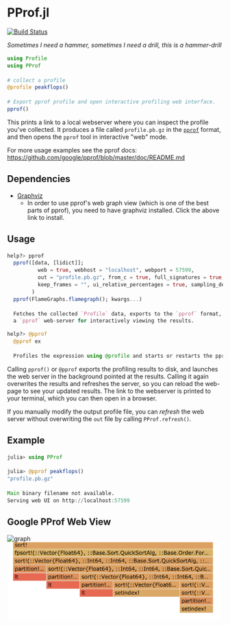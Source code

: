 # PProf.jl

[![Build Status](https://travis-ci.com/vchuravy/PProf.jl.svg?branch=master)](https://travis-ci.com/vchuravy/PProf.jl)


*Sometimes I need a hammer, sometimes I need a drill, this is a hammer-drill*

```julia
using Profile
using PProf

# collect a profile
@profile peakflops()

# Export pprof profile and open interactive profiling web interface.
pprof()
```

This prints a link to a local webserver where you can inspect the profile you've collected. It produces a file called `profile.pb.gz` in the [`pprof`](https://github.com/google/pprof) format, and then opens the `pprof` tool in interactive "web" mode.

For more usage examples see the pprof docs: https://github.com/google/pprof/blob/master/doc/README.md

## Dependencies
- [Graphviz](https://www.graphviz.org/)
    - In order to use pprof's web graph view (which is one of the best parts of pprof), you need to have graphviz installed. Click the above link to install.

## Usage
```julia
help?> pprof
  pprof([data, [lidict]];
          web = true, webhost = "localhost", webport = 57599,
          out = "profile.pb.gz", from_c = true, full_signatures = true, drop_frames = "",
          keep_frames = "", ui_relative_percentages = true, sampling_delay = nothing,
        )
  pprof(FlameGraphs.flamegraph(); kwargs...)

  Fetches the collected `Profile` data, exports to the `pprof` format, and (optionally) opens
  a `pprof` web-server for interactively viewing the results.
```
```julia
help?> @pprof
  @pprof ex

  Profiles the expression using @profile and starts or restarts the pprof() web UI with default arguments.
```

Calling `pprof()` or `@pprof` exports the profiling results to disk, and launches the web server in the background pointed at the results. Calling it again overwrites the results and refreshes the server, so you can reload the web-page to see your updated results. The link to the webserver is printed to your terminal, which you can then open in a browser.

If you manually modify the output profile file, you can _refresh_ the web server without overwriting the `out` file by calling `PProf.refresh()`.

## Example
```julia
julia> using PProf

julia> @pprof peakflops()
"profile.pb.gz"

Main binary filename not available.
Serving web UI on http://localhost:57599
```


## Google PProf Web View
<img width=500px src="docs/graph.png" alt="graph"/>

<img width=500px src="docs/flamegraph.png" alt="flamegraph"/>
